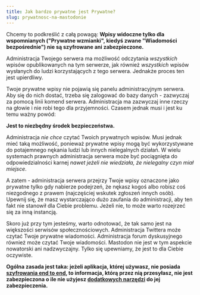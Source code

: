 ```yaml
---
title: Jak bardzo prywatne jest Prywatne?
slug: prywatnosc-na-mastodonie
---
```


Chcemy to podkreślić z całą powagą: **Wpisy widoczne tylko dla wspomnianych ("Prywatne wzmianki", kiedyś zwane "Wiadomości bezpośrednie") nie są szyfrowane ani zabezpieczone.**

Administracja Twojego serwera ma możliwość odczytania _wszystkich_ wpisów opublikowanych na tym serwerze, jak również _wszystkich_ wpisów wysłanych do ludzi korzystających z tego serwera. Jednakże proces ten jest upierdliwy.

Twoje prywatne wpisy nie pojawią się panelu administracyjnym serwera. Aby się do nich dostać, trzeba się zalogować do bazy danych - zazwyczaj za pomocą linii komend serwera. Administracja ma zazwyczaj inne rzeczy na głowie i nie robi tego dla przyjemności. Czasem jednak musi i jest ku temu ważny powód:

**Jest to niezbędny środek bezpieczeństwa.**

Administracja _nie chce_ czytać Twoich prywatnych wpisów. Musi jednak mieć taką możliwość, ponieważ prywatne wpisy mogą być wykorzystywane do potajemnego nękania ludzi lub innych nielegalnych działań. W wielu systemach prawnych administracja serwera może być pociągnięta do odpowiedzialności karnej _nawet jeżeli nie wiedziała, że nielegalny czyn miał miejsce_.

A zatem - administracja serwera przejrzy Twoje wpisy oznaczone jako prywatne tylko gdy nabierze podejrzeń, że nękasz kogoś albo robisz coś niezgodnego z prawem (najczęściej wskutek zgłoszeń innych osób). Upewnij się, że masz wystarczająco dużo zaufania do administracji, aby ten fakt nie stanowił dla Ciebie problemu. Jeżeli nie, to może warto rozejrzeć się za inną instancją.

Skoro już przy tym jesteśmy, warto odnotować, że tak samo jest na większości serwisów społecznościowych. Administracja Twittera może czytać Twoje prywatne wiadomości. Administracja forum dyskusyjnego również może czytać Twoje wiadomości. Mastodon nie jest w tym aspekcie nowatorski ani nadzwyczajny. Tylko się upewniamy, że jest to dla Ciebie oczywiste.

**Ogólna zasada jest taka: jeżeli aplikacja, której używasz, nie posiada [szyfrowania end to end](https://pl.wikipedia.org/wiki/Szyfrowanie_od_ko%C5%84ca_do_ko%C5%84ca), to informacja, którą przez nią przesyłasz, nie jest zabezpieczona o ile nie użyjesz [dodatkowych narzędzi](https://pl.wikipedia.org/wiki/Pretty_Good_Privacy) do jej zabezpieczenia.**
